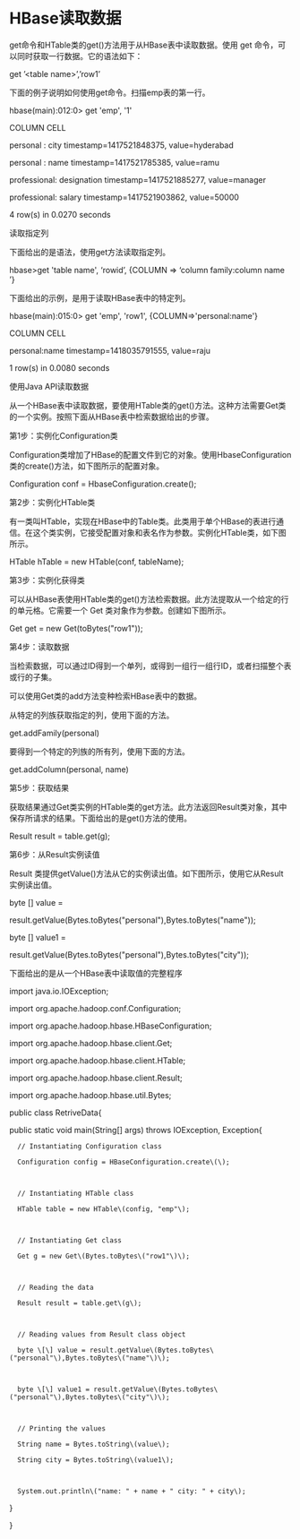 # HBase读取数据



get命令和HTable类的get\(\)方法用于从HBase表中读取数据。使用 get 命令，可以同时获取一行数据。它的语法如下：



get ’&lt;table name&gt;’,’row1’

下面的例子说明如何使用get命令。扫描emp表的第一行。



hbase\(main\):012:0&gt; get 'emp', '1'



   COLUMN                     CELL

   

personal : city timestamp=1417521848375, value=hyderabad



personal : name timestamp=1417521785385, value=ramu



professional: designation timestamp=1417521885277, value=manager



professional: salary timestamp=1417521903862, value=50000



4 row\(s\) in 0.0270 seconds

读取指定列



下面给出的是语法，使用get方法读取指定列。



hbase&gt;get 'table name', ‘rowid’, {COLUMN =&gt; ‘column family:column name ’}

下面给出的示例，是用于读取HBase表中的特定列。



hbase\(main\):015:0&gt; get 'emp', 'row1', {COLUMN=&gt;'personal:name'}



  COLUMN                CELL

  

personal:name timestamp=1418035791555, value=raju



1 row\(s\) in 0.0080 seconds

使用Java API读取数据



从一个HBase表中读取数据，要使用HTable类的get\(\)方法。这种方法需要Get类的一个实例。按照下面从HBase表中检索数据给出的步骤。



第1步：实例化Configuration类



Configuration类增加了HBase的配置文件到它的对象。使用HbaseConfiguration类的create\(\)方法，如下图所示的配置对象。



Configuration conf = HbaseConfiguration.create\(\);

第2步：实例化HTable类



有一类叫HTable，实现在HBase中的Table类。此类用于单个HBase的表进行通信。在这个类实例，它接受配置对象和表名作为参数。实例化HTable类，如下图所示。



HTable hTable = new HTable\(conf, tableName\);

第3步：实例化获得类



可以从HBase表使用HTable类的get\(\)方法检索数据。此方法提取从一个给定的行的单元格。它需要一个 Get 类对象作为参数。创建如下图所示。



Get get = new Get\(toBytes\("row1"\)\);

第4步：读取数据



当检索数据，可以通过ID得到一个单列，或得到一组行一组行ID，或者扫描整个表或行的子集。



可以使用Get类的add方法变种检索HBase表中的数据。



从特定的列族获取指定的列，使用下面的方法。



get.addFamily\(personal\) 

要得到一个特定的列族的所有列，使用下面的方法。



get.addColumn\(personal, name\) 

第5步：获取结果



获取结果通过Get类实例的HTable类的get方法。此方法返回Result类对象，其中保存所请求的结果。下面给出的是get\(\)方法的使用。



Result result = table.get\(g\);  

第6步：从Result实例读值



Result 类提供getValue\(\)方法从它的实例读出值。如下图所示，使用它从Result 实例读出值。



byte \[\] value =

result.getValue\(Bytes.toBytes\("personal"\),Bytes.toBytes\("name"\)\);

byte \[\] value1 =

result.getValue\(Bytes.toBytes\("personal"\),Bytes.toBytes\("city"\)\);

下面给出的是从一个HBase表中读取值的完整程序



import java.io.IOException;



import org.apache.hadoop.conf.Configuration;



import org.apache.hadoop.hbase.HBaseConfiguration;

import org.apache.hadoop.hbase.client.Get;

import org.apache.hadoop.hbase.client.HTable;

import org.apache.hadoop.hbase.client.Result;

import org.apache.hadoop.hbase.util.Bytes;



public class RetriveData{



   public static void main\(String\[\] args\) throws IOException, Exception{

   

      // Instantiating Configuration class

      Configuration config = HBaseConfiguration.create\(\);



      // Instantiating HTable class

      HTable table = new HTable\(config, "emp"\);



      // Instantiating Get class

      Get g = new Get\(Bytes.toBytes\("row1"\)\);



      // Reading the data

      Result result = table.get\(g\);



      // Reading values from Result class object

      byte \[\] value = result.getValue\(Bytes.toBytes\("personal"\),Bytes.toBytes\("name"\)\);



      byte \[\] value1 = result.getValue\(Bytes.toBytes\("personal"\),Bytes.toBytes\("city"\)\);



      // Printing the values

      String name = Bytes.toString\(value\);

      String city = Bytes.toString\(value1\);

      

      System.out.println\("name: " + name + " city: " + city\);

   }

}



